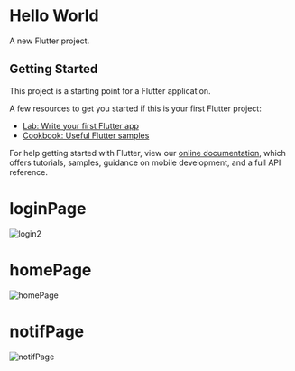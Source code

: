 # Hello World

A new Flutter project.

## Getting Started

This project is a starting point for a Flutter application.

A few resources to get you started if this is your first Flutter project:

- [Lab: Write your first Flutter app](https://flutter.dev/docs/get-started/codelab)
- [Cookbook: Useful Flutter samples](https://flutter.dev/docs/cookbook)

For help getting started with Flutter, view our
[online documentation](https://flutter.dev/docs), which offers tutorials,
samples, guidance on mobile development, and a full API reference.

# loginPage
![login2](https://user-images.githubusercontent.com/100393978/155708055-b741cf4c-e6b2-411e-9bb7-61e283f224af.jpeg)

# homePage
![homePage](https://user-images.githubusercontent.com/100393978/155710456-46e4dbbc-bf4b-43e7-9cc6-f88dbee304c0.jpeg)

# notifPage
![notifPage](https://user-images.githubusercontent.com/100393978/155710781-a21cd53c-d650-4d22-86be-aa49468e52b7.jpeg)
